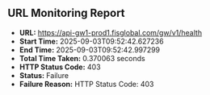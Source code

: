 ## URL Monitoring Report

- **URL:** https://api-gw1-prod1.fisglobal.com/gw/v1/health
- **Start Time:** 2025-09-03T09:52:42.627236
- **End Time:** 2025-09-03T09:52:42.997299
- **Total Time Taken:** 0.370063 seconds
- **HTTP Status Code:** 403
- **Status:** Failure
- **Failure Reason:** HTTP Status Code: 403
